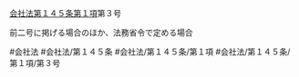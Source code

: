 [会社法第１４５条第１項](会社法＿＿＿＿第１４５条第１項)第３号

前二号に掲げる場合のほか、法務省令で定める場合


#会社法
#会社法/第１４５条
#会社法/第１４５条/第１項
#会社法/第１４５条/第１項/第３号
